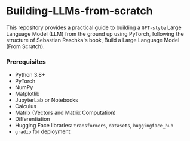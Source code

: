 # Building-LLMs-from-scratch

This repository provides a practical guide to building a `GPT-style` Large Language Model (LLM) from the ground up using PyTorch, following the structure of Sebastian Raschka's book, Build a Large Language Model (From Scratch).

### Prerequisites
- Python 3.8+
- PyTorch
- NumPy
- Matplotlib
- JupyterLab or Notebooks
- Calculus
- Matrix (Vectors and Matrix Computation)
- Differentiation
- Hugging Face libraries: `transformers`, `datasets`, `huggingface_hub`
- `gradio` for deployment
